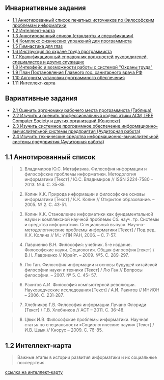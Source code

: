 ## Инвариативные задания

* [1.1 Аннотированный список печатных источников по Философским проблемам информатики](#11-аннотированный-список)
* [1.2 Интеллект-карта](#12-Интеллект-карта)
* [1.3 Аннотированный список (стандарты и спецификации)](#дизайн-макет)
* [1.4 Комплекс физических упражений для программиста](#гибкая-разработка-SCRUM)
* [1.5 Гимнастика для глаз](#тестирование-компонента-образовательной-среды)
* [1.6 Инструкция по охране труда программиста](#system-usability-scale)
* [1.7 Квалификационный справочник должностей руководителей, специалистов и других служащих](#анализ-работы-модуля-образовательной-среды)
* [1.8 Интерфейс и возможности работы с системой "Охраны труда"](#issues)
* [1.9 План Постановления Главного гос. санитарного врача РФ](#issues)
* [1.10 Алгоритм установки программного обеспечения](#issues)
* [1.11 Интеллект-карта](#issues)

## Вариативные задания
* [2.1 Оценить  эргономику рабочего места программиста (Таблица)](#инструменты-прототипирования)
* [2.2 Изучить и оценить профессиональный кодекс этики ACM, IEEE Computer Society и других организаций (Конспект)](#css-фреймворки)
* [2.3 Изучить системное программное обеспечение информационно-вычислительной системы предприятия (Аудиторная работа)](#прототип-тз)
* [2.4 Изучить технические средства информационно-вычислительной системы предприятия (Аудиторная работа)](#первоначальный-макет)

## 1.1 Аннотированный список

> 1.	Владимиров Ю.С. Метафизика. Философия информации и философские проблемы информатики. Методология информатики [Текст] / Ю.С. Владимиров // ISSN 2224-7580 – 2013. №4. С. 35-85.

> 2.	Колин К.К. Природа информации и философские основы информатики [Текст] / К.К. Колин // Открытое образование. – 2005. № 2. С. 43-51.

> 3.	Колин К.К. Становление информатики как фундаментальной науки и комплексной научной проблемы Сб. науч. тр. Системы и средства информатики. Специальный выпуск. Научно-методологические проблемы информатики [Текст] / Под ред. К.К. Колина // М.: ИПИ РАН, 2006. – С. 7-57.

> 4.	Лавриенко В.Н. Философия: учебник. 5-е издание. Философские науки. Социология. Общая философия [текст] / В.Н. Лавриенко // Юрайт. – 2009. №5. С. 289-297.

> 5.	Лю Ган. Философия информации и основы будущей китайской философии науки и техники [Текст] / Лю Ган // Вопросы философии. – 2007. № 5. С. 45- 57.

> 6.	Ракитов А.И. Философия компьютерной революции. Науковедческие исследования [Текст] / А.И. Ракитов // ИНИОН – 2006. С. 231-287.

> 7.	Хлебников Г.В. Философия информации Лучано Флориди [Текст] / Г.В. Хлебников // АСТ – 2011. С. 36-48.

> 8.	Цвык И.В. Философские проблемы информатики. Научная статья по специальности «Социологические науки» [Текст] / И.В. Цвык // Кнорус – 2009. С. 76-85.

## 1.2 Интеллект-карта

> Важные этапы в истории развития информатики и их социальные последствия.

[ссылка на интеллект-карту](gantt.png)
